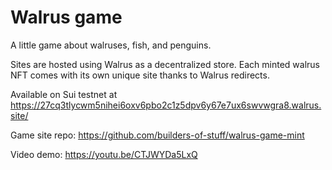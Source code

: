 # Walrus game

A little game about walruses, fish, and penguins.

Sites are hosted using Walrus as a decentralized store. Each minted walrus NFT comes with its own unique site thanks to Walrus redirects.

Available on Sui testnet at https://27cq3tlycwm5nihei6oxv6pbo2c1z5dpv6y67e7ux6swvwgra8.walrus.site/

Game site repo: https://github.com/builders-of-stuff/walrus-game-mint

Video demo: https://youtu.be/CTJWYDa5LxQ
